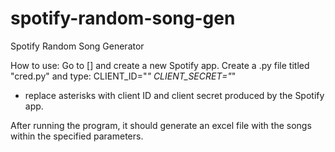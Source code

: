# spotify-random-song-gen
Spotify Random Song Generator

How to use:
Go to [] and create a new Spotify app.
Create a .py file titled "cred.py" and type:
CLIENT_ID="*"
CLIENT_SECRET="*"
* replace asterisks with client ID and client secret produced by the Spotify app.

After running the program, it should generate an excel file with the songs within the specified parameters. 
